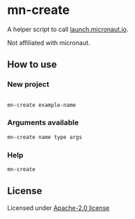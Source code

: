 # mn-create

A helper script to call [launch.micronaut.io](launch.micronaut.io).

Not affiliated with micronaut.

## How to use

### New project

```sh

mn-create example-name
```

### Arguments available

```sh
mn-create name type args
```

### Help

```sh
mn-create
```

## License

Licensed under [Apache-2.0 license](https://github.com/wmartinmimi/mn-create/blob/main/LICENSE.md)
